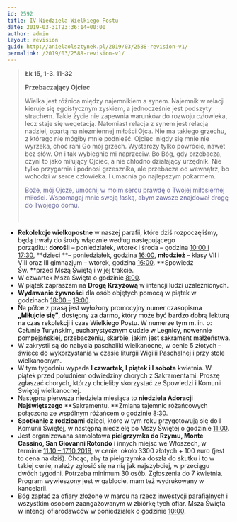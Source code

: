 ```yaml
---
id: 2592
title: IV Niedziela Wielkiego Postu
date: 2019-03-31T23:36:14+00:00
author: admin
layout: revision
guid: http://anielaolsztynek.pl/2019/03/2588-revision-v1/
permalink: /2019/03/2588-revision-v1/
---
```

> **Łk 15, 1-3. 11-32**
> 
> **Przebaczający Ojciec**
> 
> Wielka jest różnica między najemnikiem a synem. Najemnik w relacji kieruje się egoistycznym zyskiem, a jednocześnie jest podszyty strachem. Takie życie nie zapewnia warunków do rozwoju człowieka, lecz staje się wegetacją. Natomiast relacja z synem jest relacją nadziei, opartą na niezmiennej miłości Ojca. Nie ma takiego grzechu, z którego nie mógłby mnie podnieść. Ojciec  nigdy się mnie nie wyrzeka, choć rani Go mój grzech. Wystarczy tylko powrócić, nawet bez słów. On i tak wybiegnie mi naprzeciw. Bo Bóg, gdy przebacza, czyni to jako miłujący Ojciec, a nie chłodno działający urzędnik. Nie tylko przygarnia i podnosi grzesznika, ale przebacza od wewnątrz, bo wchodzi w serce człowieka. I umacnia go najlepszym pokarmem.
> 
> <span style="color: #666699;">Boże, mój Ojcze, umocnij w moim sercu prawdę o Twojej miłosiernej miłości. Wspomagaj mnie swoją łaską, abym zawsze znajdował drogę do Twojego domu.</span>
> 
> &nbsp;

  * **Rekolekcje wielkopostne** w naszej parafii, które dziś rozpoczęliśmy, będą trwały do środy włącznie według następującego porządku: **dorośli** – poniedziałek, wtorek i środa – godzina <span style="text-decoration: underline;">10:00 i 17:30</span>, **dzieci **– poniedziałek, godzina <span style="text-decoration: underline;">16:00</span>, **młodzież** – klasy VII i VIII oraz III gimnazjum – wtorek, godzina <span style="text-decoration: underline;">16:00</span>. **Spowiedź Św. **przed Mszą Świętą i w jej trakcie.
  * W czwartek Msza Święta o godzinie <span style="text-decoration: underline;">8:00</span>.
  * W piątek zapraszam na **Drogę Krzyżową** w intencji ludzi uzależnionych.
  * **Wydawanie żywności** dla osób objętych pomocą w piątek w godzinach <span style="text-decoration: underline;">18:00 –</span> <span style="text-decoration: underline;">19:00</span>.
  * <span style="color: #000000;">Na półce z prasą jest wyłożony promocyjny numer czasopisma <strong>&#8222;Miłujcie się&#8221;</strong>, dostępny za darmo, który może być bardzo dobrą lekturą na czas rekolekcji i czas Wielkiego Postu. W numerze tym m. in. o: Całunie Turyńskim, eucharystycznym cudzie w Legnicy, nowennie pompejańskiej, przebaczeniu, skarbie, jakim jest sakrament małżeństwa.</span>
  * W zakrystii są do nabycia paschaliki wielkanocne, w cenie 5 złotych &#8211; świece do wykorzystania w czasie liturgii Wigilii Paschalnej i przy stole wielkanocnym.
  * W tym tygodniu wypada **I czwartek, I piątek i I sobota** kwietnia. W piątek przed południem odwiedziny chorych z Sakramentami. Proszę zgłaszać chorych, którzy chcieliby skorzystać ze Spowiedzi i Komunii Świętej wielkanocnej.
  * Następna pierwsza niedziela miesiąca to **niedziela** **Adoracji Najświętszego** **Sakramentu. **Zmiana tajemnic różańcowych połączona ze wspólnym różańcem o godzinie <span style="text-decoration: underline;">8:30</span>.
  * **Spotkanie z** **rodzicam**i dzieci, które w tym roku przygotowują się do I Komunii Świętej, w następną niedzielę po Mszy Świętej o godzinie <span style="text-decoration: underline;">11:00</span>.
  * Jest organizowana samolotowa **pielgrzymka do Rzymu, Monte Cassino, San Giovanni Rotondo** i innych miejsc we Włoszech, w terminie <span style="text-decoration: underline;">11.10 – 17.10.2019</span>, w cenie  około 3300 złotych + 100 euro (jest to cena na dziś). Chcąc, aby ta pielgrzymka doszła do skutku i to w takiej cenie, należy zgłosić się na nią jak najszybciej, w przeciągu dwóch tygodni. Potrzeba minimum 30 osób. Zgłoszenia do 7 kwietnia. Program wywieszony jest w gablocie, mam też wydrukowany w kancelarii.
  * Bóg zapłać za ofiary złożone w marcu na rzecz inwestycji parafialnych i wszystkim osobom zaangażowanym w zbiórkę tych ofiar. Msza Święta w intencji ofiarodawców w poniedziałek o godzinie <span style="text-decoration: underline;">10:00</span>.